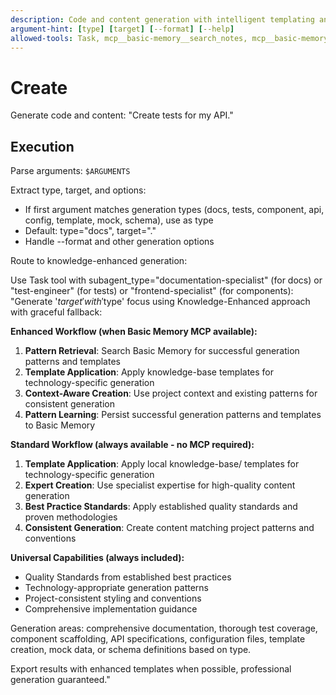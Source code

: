 ```yaml
---
description: Code and content generation with intelligent templating and pattern learning
argument-hint: [type] [target] [--format] [--help]
allowed-tools: Task, mcp__basic-memory__search_notes, mcp__basic-memory__write_note, mcp__basic-memory__build_context
---
```


# Create

Generate code and content: "Create tests for my API."

## Execution

Parse arguments: `$ARGUMENTS`

Extract type, target, and options:

- If first argument matches generation types (docs, tests, component, api, config, template, mock, schema), use as type
- Default: type="docs", target="."
- Handle --format and other generation options

Route to knowledge-enhanced generation:

Use Task tool with subagent_type="documentation-specialist" (for docs) or "test-engineer" (for tests) or "frontend-specialist" (for components):
"Generate '$target' with '$type' focus using Knowledge-Enhanced approach with graceful fallback:

**Enhanced Workflow (when Basic Memory MCP available):**

1. **Pattern Retrieval**: Search Basic Memory for successful generation patterns and templates
2. **Template Application**: Apply knowledge-base templates for technology-specific generation
3. **Context-Aware Creation**: Use project context and existing patterns for consistent generation
4. **Pattern Learning**: Persist successful generation patterns and templates to Basic Memory

**Standard Workflow (always available - no MCP required):**

1. **Template Application**: Apply local knowledge-base/ templates for technology-specific generation
2. **Expert Creation**: Use specialist expertise for high-quality content generation
3. **Best Practice Standards**: Apply established quality standards and proven methodologies
4. **Consistent Generation**: Create content matching project patterns and conventions

**Universal Capabilities (always included):**

- Quality Standards from established best practices
- Technology-appropriate generation patterns
- Project-consistent styling and conventions
- Comprehensive implementation guidance

Generation areas: comprehensive documentation, thorough test coverage, component scaffolding, API specifications, configuration files, template creation, mock data, or schema definitions based on type.

Export results with enhanced templates when possible, professional generation guaranteed."
